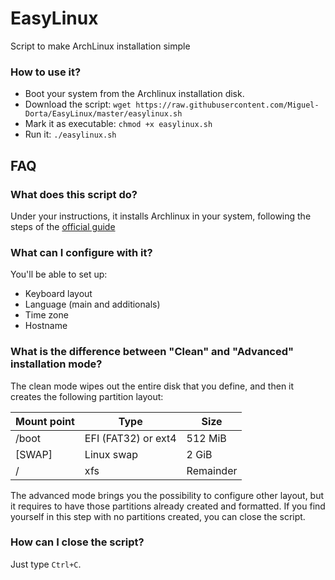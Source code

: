 # EasyLinux
Script to make ArchLinux installation simple

### How to use it?
- Boot your system from the Archlinux installation disk.
- Download the script: `wget https://raw.githubusercontent.com/Miguel-Dorta/EasyLinux/master/easylinux.sh`
- Mark it as executable: `chmod +x easylinux.sh`
- Run it: `./easylinux.sh`

## FAQ
### What does this script do?
Under your instructions, it installs Archlinux in your system, following the steps of the [official guide](https://wiki.archlinux.org/index.php/installation_guide "Archlinux installation guide")

### What can I configure with it?
You'll be able to set up:
- Keyboard layout
- Language (main and additionals)
- Time zone
- Hostname

### What is the difference between "Clean" and "Advanced" installation mode?
The clean mode wipes out the entire disk that you define, and then it creates the following partition layout:

| Mount point   | Type                | Size        |
| ------------- | ------------------- | ----------- |
| /boot         | EFI (FAT32) or ext4 |     512 MiB |
| [SWAP]        | Linux swap          |       2 GiB |
| /             | xfs                 |   Remainder |

The advanced mode brings you the possibility to configure other layout, but it requires to have those partitions already created and formatted. If you find yourself in this step with no partitions created, you can close the script.

### How can I close the script?
Just type `Ctrl+C`.
